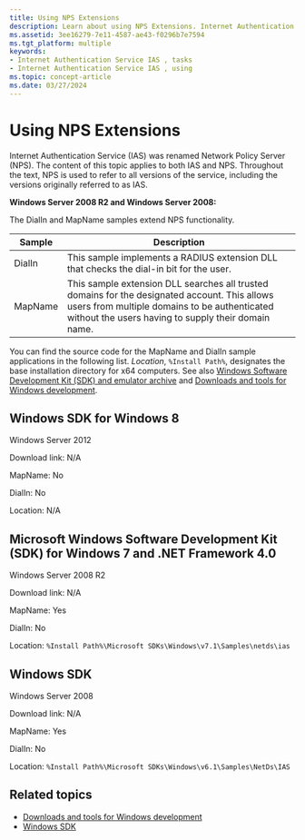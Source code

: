 ```yaml
---
title: Using NPS Extensions
description: Learn about using NPS Extensions. Internet Authentication Service (IAS) was renamed Network Policy Server (NPS).
ms.assetid: 3ee16279-7e11-4587-ae43-f0296b7e7594
ms.tgt_platform: multiple
keywords:
- Internet Authentication Service IAS , tasks
- Internet Authentication Service IAS , using
ms.topic: concept-article
ms.date: 03/27/2024
---
```


# Using NPS Extensions

Internet Authentication Service (IAS) was renamed Network Policy Server (NPS). The content of this topic applies to both IAS and NPS. Throughout the text, NPS is used to refer to all versions of the service, including the versions originally referred to as IAS.

**Windows Server 2008 R2 and Windows Server 2008:**

The DialIn and MapName samples extend NPS functionality.

| Sample | Description |
|--------|-------------|
| DialIn | This sample implements a RADIUS extension DLL that checks the dial-in bit for the user. |
| MapName | This sample extension DLL searches all trusted domains for the designated account. This allows users from multiple domains to be authenticated without the users having to supply their domain name. |

You can find the source code for the MapName and DialIn sample applications in the following list. *Location*, `%Install Path%`, designates the base installation directory for x64 computers. See also [Windows Software Development Kit (SDK) and emulator archive](https://developer.microsoft.com/windows/downloads/sdk-archive/) and [Downloads and tools for Windows development](https://developer.microsoft.com/windows/downloads/).

## Windows SDK for Windows 8

Windows Server 2012

Download link: N/A

MapName: No

DialIn: No

Location: N/A

## Microsoft Windows Software Development Kit (SDK) for Windows 7 and .NET Framework 4.0

Windows Server 2008 R2

Download link: N/A

MapName: Yes

DialIn: No

Location: `%Install Path%\Microsoft SDKs\Windows\v7.1\Samples\netds\ias`

## Windows SDK

Windows Server 2008

Download link: N/A

MapName: Yes

DialIn: No

Location: `%Install Path%\Microsoft SDKs\Windows\v6.1\Samples\NetDs\IAS`

## Related topics

- [Downloads and tools for Windows development](https://developer.microsoft.com/windows/downloads/)
- [Windows SDK](https://developer.microsoft.com/windows/downloads/windows-sdk/)
